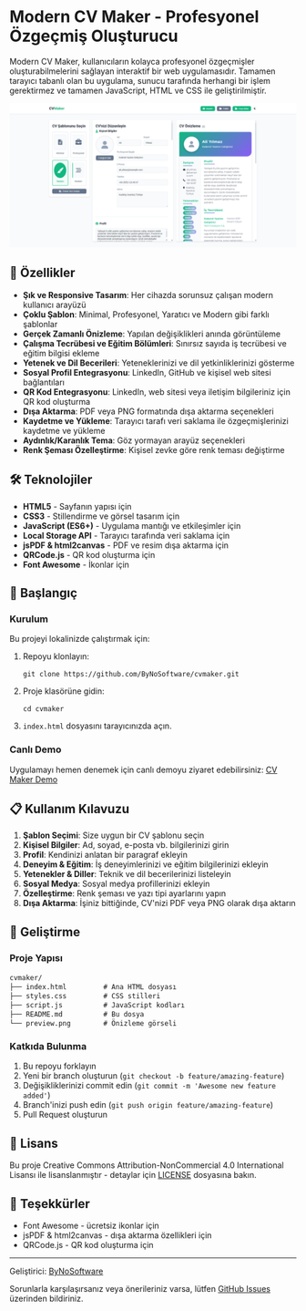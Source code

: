 # Modern CV Maker - Profesyonel Özgeçmiş Oluşturucu

Modern CV Maker, kullanıcıların kolayca profesyonel özgeçmişler oluşturabilmelerini sağlayan interaktif bir web uygulamasıdır. Tamamen tarayıcı tabanlı olan bu uygulama, sunucu tarafında herhangi bir işlem gerektirmez ve tamamen JavaScript, HTML ve CSS ile geliştirilmiştir.

![Modern CV Maker Preview](./preview.png)

## 🚀 Özellikler

- **Şık ve Responsive Tasarım**: Her cihazda sorunsuz çalışan modern kullanıcı arayüzü
- **Çoklu Şablon**: Minimal, Profesyonel, Yaratıcı ve Modern gibi farklı şablonlar
- **Gerçek Zamanlı Önizleme**: Yapılan değişiklikleri anında görüntüleme
- **Çalışma Tecrübesi ve Eğitim Bölümleri**: Sınırsız sayıda iş tecrübesi ve eğitim bilgisi ekleme
- **Yetenek ve Dil Becerileri**: Yeteneklerinizi ve dil yetkinliklerinizi gösterme
- **Sosyal Profil Entegrasyonu**: LinkedIn, GitHub ve kişisel web sitesi bağlantıları
- **QR Kod Entegrasyonu**: LinkedIn, web sitesi veya iletişim bilgileriniz için QR kod oluşturma
- **Dışa Aktarma**: PDF veya PNG formatında dışa aktarma seçenekleri
- **Kaydetme ve Yükleme**: Tarayıcı tarafı veri saklama ile özgeçmişlerinizi kaydetme ve yükleme
- **Aydınlık/Karanlık Tema**: Göz yormayan arayüz seçenekleri
- **Renk Şeması Özelleştirme**: Kişisel zevke göre renk teması değiştirme

## 🛠️ Teknolojiler

- **HTML5** - Sayfanın yapısı için
- **CSS3** - Stillendirme ve görsel tasarım için
- **JavaScript (ES6+)** - Uygulama mantığı ve etkileşimler için
- **Local Storage API** - Tarayıcı tarafında veri saklama için
- **jsPDF & html2canvas** - PDF ve resim dışa aktarma için
- **QRCode.js** - QR kod oluşturma için
- **Font Awesome** - İkonlar için

## 🚀 Başlangıç

### Kurulum

Bu projeyi lokalinizde çalıştırmak için:

1. Repoyu klonlayın:
   ```
   git clone https://github.com/ByNoSoftware/cvmaker.git
   ```

2. Proje klasörüne gidin:
   ```
   cd cvmaker
   ```

3. `index.html` dosyasını tarayıcınızda açın.

### Canlı Demo

Uygulamayı hemen denemek için canlı demoyu ziyaret edebilirsiniz: [CV Maker Demo](https://cvmaker.glitch.me)

## 📋 Kullanım Kılavuzu

1. **Şablon Seçimi**: Size uygun bir CV şablonu seçin
2. **Kişisel Bilgiler**: Ad, soyad, e-posta vb. bilgilerinizi girin
3. **Profil**: Kendinizi anlatan bir paragraf ekleyin
4. **Deneyim & Eğitim**: İş deneyimlerinizi ve eğitim bilgilerinizi ekleyin
5. **Yetenekler & Diller**: Teknik ve dil becerilerinizi listeleyin
6. **Sosyal Medya**: Sosyal medya profillerinizi ekleyin
7. **Özelleştirme**: Renk şeması ve yazı tipi ayarlarını yapın
8. **Dışa Aktarma**: İşiniz bittiğinde, CV'nizi PDF veya PNG olarak dışa aktarın

## 🔧 Geliştirme

### Proje Yapısı

```
cvmaker/
├── index.html         # Ana HTML dosyası
├── styles.css         # CSS stilleri
├── script.js          # JavaScript kodları
├── README.md          # Bu dosya
└── preview.png        # Önizleme görseli
```

### Katkıda Bulunma

1. Bu repoyu forklayın
2. Yeni bir branch oluşturun (`git checkout -b feature/amazing-feature`)
3. Değişikliklerinizi commit edin (`git commit -m 'Awesome new feature added'`)
4. Branch'inizi push edin (`git push origin feature/amazing-feature`)
5. Pull Request oluşturun

## 📜 Lisans

Bu proje Creative Commons Attribution-NonCommercial 4.0 International Lisansı ile lisanslanmıştır - detaylar için [LICENSE](LICENSE) dosyasına bakın.

## 🙏 Teşekkürler

- Font Awesome - ücretsiz ikonlar için
- jsPDF & html2canvas - dışa aktarma özellikleri için
- QRCode.js - QR kod oluşturma için

---

Geliştirici: [ByNoSoftware](https://github.com/ByNoSoftware)

Sorunlarla karşılaşırsanız veya önerileriniz varsa, lütfen [GitHub Issues](https://github.com/ByNoSoftware/cvmaker/issues) üzerinden bildiriniz.
